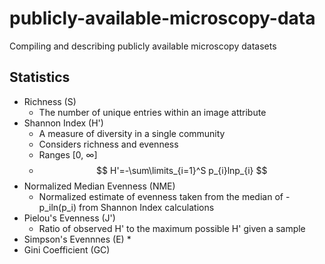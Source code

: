 # publicly-available-microscopy-data
Compiling and describing publicly available microscopy datasets

## Statistics
* Richness (S)
    * The number of unique entries within an image attribute
* Shannon Index (H')
    * A measure of diversity in a single community
    * Considers richness and evenness
    * Ranges [0, $\infty$]
    * $$ H'=-\sum\limits_{i=1}^S p_{i}lnp_{i} $$
* Normalized Median Evenness (NME)
    * Normalized estimate of evenness taken from the median of -p_iln(p_i) from Shannon Index calculations
* Pielou's Evenness (J')
    * Ratio of observed H' to the maximum possible H' given a sample
* Simpson's Evennnes (E)
    * 
* Gini Coefficient (GC)